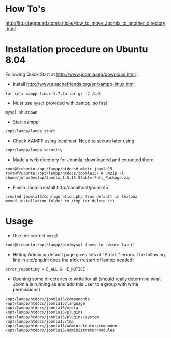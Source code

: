 # How To's #

http://kb.siteground.com/article/How_to_move_Joomla_to_another_directory.html


# Installation procedure on Ubuntu 8.04 #

Following Quick Start at http://www.joomla.org/download.html .

  * Install http://www.apachefriends.org/en/xampp-linux.html

```
tar xvfz xampp-linux-1.7.3a.tar.gz -C /opt
```

  * Must use `mysql` provided with xampp, so first

```
mysql shutdown
```

  * Start xampp

```
/opt/lampp/lampp start
```

  * Check XAMPP using localhost. Need to secure later using

```
/opt/lampp/lampp security
```

  * Made a web directory for Joomla, downloaded and extracted there.

```
root@frubuntu:/opt/lampp/htdocs# mkdir joomla15
root@frubuntu:/opt/lampp/htdocs/joomla15/ # unzip -l /home/john/Destop/Joomla_1.5.15-Stable-Full_Package.zip
```

  * Finish Joomla install http://localhost/joomla15

```
created joomla15/configuration.php from default in textbox
moved installation folder to /tmp (or delete it)
```

# Usage #

  * Use the correct `mysql`
```
root@frubuntu:/opt/lampp/bin/mysql (need to secure later)
```

  * Hitting Admin or default page gives lots of "Strict.." errors. The following line in etc/php.ini does the trick (restart of lampp needed)

```
error_reporting = E_ALL & ~E_NOTICE
```

  * Opening some directories to write for all (should really determine what Joomla is running as and add this user to a group with write permissions)

```
/opt/lampp/htdocs/joomla15/components
/opt/lampp/htdocs/joomla15/language
/opt/lampp/htdocs/joomla15/media
/opt/lampp/htdocs/joomla15/plugins
/opt/lampp/htdocs/joomla15/plugins/system
/opt/lampp/htdocs/joomla15/tmp
/opt/lampp/htdocs/joomla15/administrator/component
/opt/lampp/htdocs/joomla15/administrator/modules
```